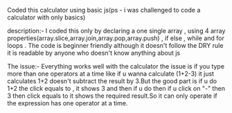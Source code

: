 Coded this calculator using basic js(ps - i was challenged to code a calculator with only basics)


description:-
I coded this only by declaring a one single array , using 4 array properties(array.slice,array.join,array.pop,array.push) , if else , while and for loops . The code is beginner friendly although it doesn't follow the DRY rule it is readable by anyone who doesn't know anything about js

The issue:-
Everything works well with the calculator the issue is  if you type more than one operators at a time like if u wanna calculate (1+2-3) it just calculates 1+2 doesn't subtract the result by 3.But the good part is if u do 1+2 the click equals to , it shows 3 and then if u do then if u click on "-" then 3 then click equals to it shows the required result.So it can only operate if the expression has one operator at a time.
